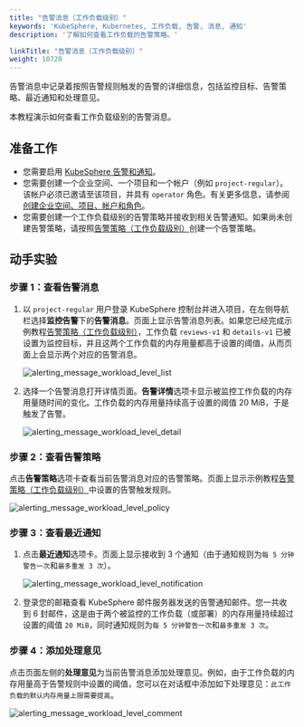 ```yaml
---
title: "告警消息（工作负载级别）"
keywords: 'KubeSphere, Kubernetes, 工作负载, 告警, 消息, 通知'
description: '了解如何查看工作负载的告警策略。'

linkTitle: "告警消息（工作负载级别）"
weight: 10720
---
```


告警消息中记录着按照告警规则触发的告警的详细信息，包括监控目标、告警策略、最近通知和处理意见。

本教程演示如何查看工作负载级别的告警消息。

## 准备工作

* 您需要启用 [KubeSphere 告警和通知](../../../pluggable-components/alerting-notification/)。
* 您需要创建一个企业空间、一个项目和一个帐户（例如 `project-regular`）。该帐户必须已邀请至该项目，并具有 `operator` 角色。有关更多信息，请参阅[创建企业空间、项目、帐户和角色](../../../quick-start/create-workspace-and-project/)。
* 您需要创建一个工作负载级别的告警策略并接收到相关告警通知。如果尚未创建告警策略，请按照[告警策略（工作负载级别）](../alerting-policy/)创建一个告警策略。

## 动手实验

### 步骤 1：查看告警消息

1. 以 `project-regular` 用户登录 KubeSphere 控制台并进入项目，在左侧导航栏选择**监控告警**下的**告警消息**。页面上显示告警消息列表。如果您已经完成示例教程[告警策略（工作负载级别）](../alerting-policy/)，工作负载 `reviews-v1` 和 `details-v1` 已被设置为监控目标，并且这两个工作负载的内存用量都高于设置的阈值，从而页面上会显示两个对应的告警消息。

   ![alerting_message_workload_level_list](/images/docs/zh-cn/alerting/alerting_message_workload_level_list.png)

2. 选择一个告警消息打开详情页面。**告警详情**选项卡显示被监控工作负载的内存用量随时间的变化。工作负载的内存用量持续高于设置的阈值 20 MiB，于是触发了告警。

   ![alerting_message_workload_level_detail](/images/docs/zh-cn/alerting/alerting_message_workload_level_detail.png)

### 步骤 2：查看告警策略

点击**告警策略**选项卡查看当前告警消息对应的告警策略。页面上显示示例教程[告警策略（工作负载级别）](../alerting-policy/)中设置的告警触发规则。

![alerting_message_workload_level_policy](/images/docs/zh-cn/alerting/alerting_message_workload_level_policy.png)

### 步骤 3：查看最近通知

1. 点击**最近通知**选项卡。页面上显示接收到 3 个通知（由于通知规则为`每 5 分钟警告一次`和`最多重发 3 次`）。

   ![alerting_message_workload_level_notification](/images/docs/zh-cn/alerting/alerting_message_workload_level_notification.png)

2. 登录您的邮箱查看 KubeSphere 邮件服务器发送的告警通知邮件。您一共收到 6 封邮件，这是由于两个被监控的工作负载（或部署）的内存用量持续超过设置的阈值 `20 MiB`，同时通知规则为`每 5 分钟警告一次`和`最多重发 3 次`。

### 步骤 4：添加处理意见

点击页面左侧的**处理意见**为当前告警消息添加处理意见。例如，由于工作负载的内存用量高于告警规则中设置的阈值，您可以在对话框中添加如下处理意见：`此工作负载的默认内存用量上限需要提高`。

![alerting_message_workload_level_comment](/images/docs/zh-cn/alerting/alerting_message_workload_level_comment.png)
